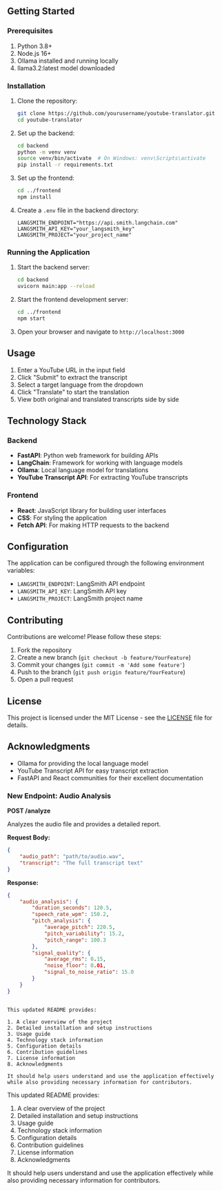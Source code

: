 ## Getting Started

### Prerequisites

1. Python 3.8+
2. Node.js 16+
3. Ollama installed and running locally
4. llama3.2:latest model downloaded

### Installation

1. Clone the repository:
   ```bash
   git clone https://github.com/yourusername/youtube-translator.git
   cd youtube-translator
   ```

2. Set up the backend:
   ```bash
   cd backend
   python -m venv venv
   source venv/bin/activate  # On Windows: venv\Scripts\activate
   pip install -r requirements.txt
   ```

3. Set up the frontend:
   ```bash
   cd ../frontend
   npm install
   ```

4. Create a `.env` file in the backend directory:
   ```env
   LANGSMITH_ENDPOINT="https://api.smith.langchain.com"
   LANGSMITH_API_KEY="your_langsmith_key"
   LANGSMITH_PROJECT="your_project_name"
   ```

### Running the Application

1. Start the backend server:
   ```bash
   cd backend
   uvicorn main:app --reload
   ```

2. Start the frontend development server:
   ```bash
   cd ../frontend
   npm start
   ```

3. Open your browser and navigate to `http://localhost:3000`

## Usage

1. Enter a YouTube URL in the input field
2. Click "Submit" to extract the transcript
3. Select a target language from the dropdown
4. Click "Translate" to start the translation
5. View both original and translated transcripts side by side

## Technology Stack

### Backend
- **FastAPI**: Python web framework for building APIs
- **LangChain**: Framework for working with language models
- **Ollama**: Local language model for translations
- **YouTube Transcript API**: For extracting YouTube transcripts

### Frontend
- **React**: JavaScript library for building user interfaces
- **CSS**: For styling the application
- **Fetch API**: For making HTTP requests to the backend

## Configuration

The application can be configured through the following environment variables:

- `LANGSMITH_ENDPOINT`: LangSmith API endpoint
- `LANGSMITH_API_KEY`: LangSmith API key
- `LANGSMITH_PROJECT`: LangSmith project name

## Contributing

Contributions are welcome! Please follow these steps:

1. Fork the repository
2. Create a new branch (`git checkout -b feature/YourFeature`)
3. Commit your changes (`git commit -m 'Add some feature'`)
4. Push to the branch (`git push origin feature/YourFeature`)
5. Open a pull request

## License

This project is licensed under the MIT License - see the [LICENSE](LICENSE) file for details.

## Acknowledgments

- Ollama for providing the local language model
- YouTube Transcript API for easy transcript extraction
- FastAPI and React communities for their excellent documentation

### New Endpoint: Audio Analysis

**POST /analyze**

Analyzes the audio file and provides a detailed report.

**Request Body:**
```json
{
    "audio_path": "path/to/audio.wav",
    "transcript": "The full transcript text"
}
```

**Response:**
```json
{
    "audio_analysis": {
        "duration_seconds": 120.5,
        "speech_rate_wpm": 150.2,
        "pitch_analysis": {
            "average_pitch": 220.5,
            "pitch_variability": 15.2,
            "pitch_range": 100.3
        },
        "signal_quality": {
            "average_rms": 0.15,
            "noise_floor": 0.01,
            "signal_to_noise_ratio": 15.0
        }
    }
}
```
```

This updated README provides:

1. A clear overview of the project
2. Detailed installation and setup instructions
3. Usage guide
4. Technology stack information
5. Configuration details
6. Contribution guidelines
7. License information
8. Acknowledgments

It should help users understand and use the application effectively while also providing necessary information for contributors.
```

This updated README provides:

1. A clear overview of the project
2. Detailed installation and setup instructions
3. Usage guide
4. Technology stack information
5. Configuration details
6. Contribution guidelines
7. License information
8. Acknowledgments

It should help users understand and use the application effectively while also providing necessary information for contributors.
